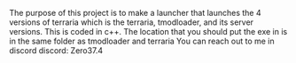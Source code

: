The purpose of this project is to make a launcher that launches the 4  versions of terraria which is the terraria, tmodloader, and its server versions.
This is coded in c++.
The location that you should put the exe in is in the same folder as tmodloader and terraria
You can reach out to me in discord 
discord: Zero37.4
